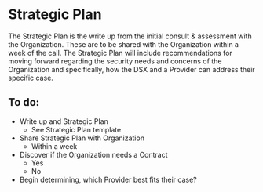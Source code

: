 # Strategic Plan

The Strategic Plan is the write up from the initial consult & assessment with the Organization. These are to be shared with the Organization within a week of the call. The Strategic Plan will include recommendations for moving forward regarding the security needs and concerns of the Organization and specifically, how the DSX and a Provider can address their specific case. 

## To do:

* Write up and Strategic Plan
  * See Strategic Plan template
* Share Strategic Plan with Organization
  * Within a week
* Discover if the Organization needs a Contract
  * Yes
  * No
* Begin determining, which Provider best fits their case?

